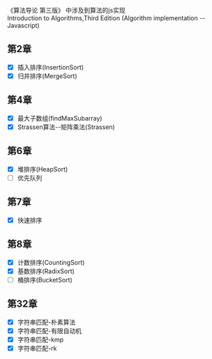 《算法导论 第三版》 中涉及到算法的js实现<br>
Introduction to Algorithms,Third Edition (Algorithm implementation -- Javascript)

## 第2章
- [x] 插入排序(InsertionSort)
- [x] 归并排序(MergeSort)
## 第4章
- [x] 最大子数组(findMaxSubarray)
- [x] Strassen算法--矩阵乘法(Strassen)

## 第6章
- [x] 堆排序(HeapSort)
- [ ] 优先队列

## 第7章
- [x] 快速排序

## 第8章
- [x] 计数排序(CountingSort)
- [x] 基数排序(RadixSort)
- [ ] 桶排序(BucketSort)
## 第32章
- [x] 字符串匹配-朴素算法
- [x] 字符串匹配-有限自动机
- [x] 字符串匹配-kmp
- [x] 字符串匹配-rk